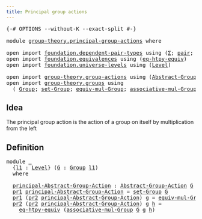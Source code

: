 ```yaml
---
title: Principal group actions
---
```


<pre class="Agda"><a id="49" class="Symbol">{-#</a> <a id="53" class="Keyword">OPTIONS</a> <a id="61" class="Pragma">--without-K</a> <a id="73" class="Pragma">--exact-split</a> <a id="87" class="Symbol">#-}</a>

<a id="92" class="Keyword">module</a> <a id="99" href="group-theory.principal-group-actions.html" class="Module">group-theory.principal-group-actions</a> <a id="136" class="Keyword">where</a>

<a id="143" class="Keyword">open</a> <a id="148" class="Keyword">import</a> <a id="155" href="foundation.dependent-pair-types.html" class="Module">foundation.dependent-pair-types</a> <a id="187" class="Keyword">using</a> <a id="193" class="Symbol">(</a><a id="194" href="foundation-core.dependent-pair-types.html#515" class="Record">Σ</a><a id="195" class="Symbol">;</a> <a id="197" href="foundation-core.dependent-pair-types.html#588" class="InductiveConstructor">pair</a><a id="201" class="Symbol">;</a> <a id="203" href="foundation-core.dependent-pair-types.html#605" class="Field">pr1</a><a id="206" class="Symbol">;</a> <a id="208" href="foundation-core.dependent-pair-types.html#617" class="Field">pr2</a><a id="211" class="Symbol">)</a>
<a id="213" class="Keyword">open</a> <a id="218" class="Keyword">import</a> <a id="225" href="foundation.equivalences.html" class="Module">foundation.equivalences</a> <a id="249" class="Keyword">using</a> <a id="255" class="Symbol">(</a><a id="256" href="foundation.equivalences.html#12654" class="Function">eq-htpy-equiv</a><a id="269" class="Symbol">)</a>
<a id="271" class="Keyword">open</a> <a id="276" class="Keyword">import</a> <a id="283" href="foundation.universe-levels.html" class="Module">foundation.universe-levels</a> <a id="310" class="Keyword">using</a> <a id="316" class="Symbol">(</a><a id="317" href="Agda.Primitive.html#597" class="Postulate">Level</a><a id="322" class="Symbol">)</a>

<a id="325" class="Keyword">open</a> <a id="330" class="Keyword">import</a> <a id="337" href="group-theory.group-actions.html" class="Module">group-theory.group-actions</a> <a id="364" class="Keyword">using</a> <a id="370" class="Symbol">(</a><a id="371" href="group-theory.group-actions.html#1205" class="Function">Abstract-Group-Action</a><a id="392" class="Symbol">)</a>
<a id="394" class="Keyword">open</a> <a id="399" class="Keyword">import</a> <a id="406" href="group-theory.groups.html" class="Module">group-theory.groups</a> <a id="426" class="Keyword">using</a>
  <a id="434" class="Symbol">(</a> <a id="436" href="group-theory.groups.html#2481" class="Function">Group</a><a id="441" class="Symbol">;</a> <a id="443" href="group-theory.groups.html#2664" class="Function">set-Group</a><a id="452" class="Symbol">;</a> <a id="454" href="group-theory.groups.html#5587" class="Function">equiv-mul-Group</a><a id="469" class="Symbol">;</a> <a id="471" href="group-theory.groups.html#3318" class="Function">associative-mul-Group</a><a id="492" class="Symbol">)</a>
</pre>
## Idea

The principal group action is the action of a group on itself by multiplication from the left

## Definition

<pre class="Agda"><a id="626" class="Keyword">module</a> <a id="633" href="group-theory.principal-group-actions.html#633" class="Module">_</a>
  <a id="637" class="Symbol">{</a><a id="638" href="group-theory.principal-group-actions.html#638" class="Bound">l1</a> <a id="641" class="Symbol">:</a> <a id="643" href="Agda.Primitive.html#597" class="Postulate">Level</a><a id="648" class="Symbol">}</a> <a id="650" class="Symbol">(</a><a id="651" href="group-theory.principal-group-actions.html#651" class="Bound">G</a> <a id="653" class="Symbol">:</a> <a id="655" href="group-theory.groups.html#2481" class="Function">Group</a> <a id="661" href="group-theory.principal-group-actions.html#638" class="Bound">l1</a><a id="663" class="Symbol">)</a>
  <a id="667" class="Keyword">where</a>
  
  <a id="678" href="group-theory.principal-group-actions.html#678" class="Function">principal-Abstract-Group-Action</a> <a id="710" class="Symbol">:</a> <a id="712" href="group-theory.group-actions.html#1205" class="Function">Abstract-Group-Action</a> <a id="734" href="group-theory.principal-group-actions.html#651" class="Bound">G</a> <a id="736" href="group-theory.principal-group-actions.html#638" class="Bound">l1</a>
  <a id="741" href="foundation-core.dependent-pair-types.html#605" class="Field">pr1</a> <a id="745" href="group-theory.principal-group-actions.html#678" class="Function">principal-Abstract-Group-Action</a> <a id="777" class="Symbol">=</a> <a id="779" href="group-theory.groups.html#2664" class="Function">set-Group</a> <a id="789" href="group-theory.principal-group-actions.html#651" class="Bound">G</a>
  <a id="793" href="foundation-core.dependent-pair-types.html#605" class="Field">pr1</a> <a id="797" class="Symbol">(</a><a id="798" href="foundation-core.dependent-pair-types.html#617" class="Field">pr2</a> <a id="802" href="group-theory.principal-group-actions.html#678" class="Function">principal-Abstract-Group-Action</a><a id="833" class="Symbol">)</a> <a id="835" href="group-theory.principal-group-actions.html#835" class="Bound">g</a> <a id="837" class="Symbol">=</a> <a id="839" href="group-theory.groups.html#5587" class="Function">equiv-mul-Group</a> <a id="855" href="group-theory.principal-group-actions.html#651" class="Bound">G</a> <a id="857" href="group-theory.principal-group-actions.html#835" class="Bound">g</a>
  <a id="861" href="foundation-core.dependent-pair-types.html#617" class="Field">pr2</a> <a id="865" class="Symbol">(</a><a id="866" href="foundation-core.dependent-pair-types.html#617" class="Field">pr2</a> <a id="870" href="group-theory.principal-group-actions.html#678" class="Function">principal-Abstract-Group-Action</a><a id="901" class="Symbol">)</a> <a id="903" href="group-theory.principal-group-actions.html#903" class="Bound">g</a> <a id="905" href="group-theory.principal-group-actions.html#905" class="Bound">h</a> <a id="907" class="Symbol">=</a>
    <a id="913" href="foundation.equivalences.html#12654" class="Function">eq-htpy-equiv</a> <a id="927" class="Symbol">(</a><a id="928" href="group-theory.groups.html#3318" class="Function">associative-mul-Group</a> <a id="950" href="group-theory.principal-group-actions.html#651" class="Bound">G</a> <a id="952" href="group-theory.principal-group-actions.html#903" class="Bound">g</a> <a id="954" href="group-theory.principal-group-actions.html#905" class="Bound">h</a><a id="955" class="Symbol">)</a>
</pre>